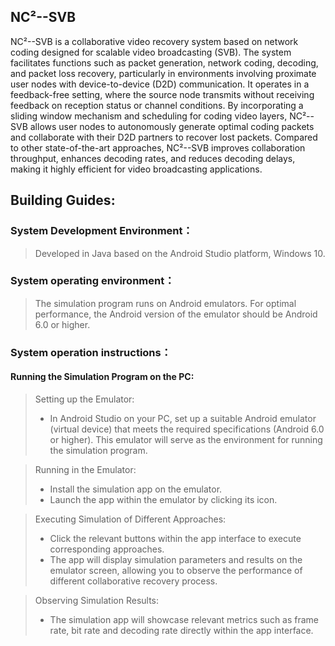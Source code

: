 ## NC²--SVB
NC²--SVB is a collaborative video recovery system based on network coding designed for scalable video broadcasting (SVB). The system facilitates functions such as packet generation, network coding, decoding, and packet loss recovery, particularly in environments involving proximate user nodes with device-to-device (D2D) communication. It operates in a feedback-free setting, where the source node transmits without receiving feedback on reception status or channel conditions. By incorporating a sliding window mechanism and scheduling for coding video layers, NC²--SVB allows user nodes to autonomously generate optimal coding packets and collaborate with their D2D partners to recover lost packets. Compared to other state-of-the-art approaches, NC²--SVB improves collaboration throughput, enhances decoding rates, and reduces decoding delays, making it highly efficient for video broadcasting applications.

## Building Guides:
### System Development Environment：
>Developed in Java based on the Android Studio platform, Windows 10.

### System operating environment：
>The simulation program runs on Android emulators. For optimal performance, the Android version of the emulator should be Android 6.0 or higher.

### System operation instructions：

#### Running the Simulation Program on the PC:
>Setting up the Emulator:
>* In Android Studio on your PC, set up a suitable Android emulator (virtual device) that meets the required specifications (Android 6.0 or higher). This emulator will serve as the environment for running the simulation program.

>Running in the Emulator:
>* Install the simulation app on the emulator.
>* Launch the app within the emulator by clicking its icon.

>Executing Simulation of Different Approaches:
>* Click the relevant buttons within the app interface to execute corresponding approaches.
>* The app will display simulation parameters and results on the emulator screen, allowing you to observe the performance of different collaborative recovery process.

>Observing Simulation Results:
>* The simulation app will showcase relevant metrics such as frame rate, bit rate and decoding rate directly within the app interface. 
